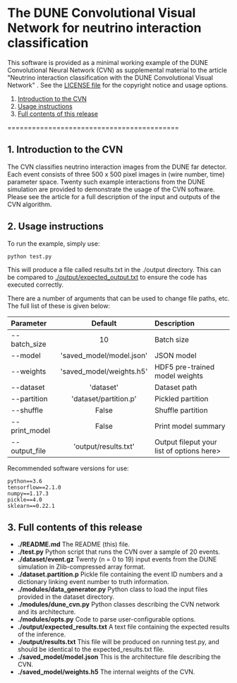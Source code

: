 # The DUNE Convolutional Visual Network for neutrino interaction classification

This software is provided as a minimal working example of the DUNE Convolutional Neural Network (CVN) as supplemental material to the article "Neutrino interaction classification with the DUNE Convolutional Visual Network" <insert reference when available>. See the [LICENSE file](LICENSE) for the copyright notice and usage options.

1. [Introduction to the CVN](#intro)
2. [Usage instructions](#usage)
3. [Full contents of this release](#contents)

==========================================

<a name="intro"></a>
## 1. Introduction to the CVN

The CVN classifies neutrino interaction images from the DUNE far detector. Each event consists of three 500 x 500 pixel images in (wire number, time) parameter space. Twenty such example interactions from the DUNE simulation are provided to demonstrate the usage of the CVN software. Please see the article for a full description of the input and outputs of the CVN algorithm.

<a name="usage"></a>
## 2. Usage instructions

To run the example, simply use:

```
python test.py
```

This will produce a file called results.txt in the ./output directory. This can be compared to [./output/expected_output.txt](output/expected_results.txt) to ensure the code has executed correctly.

There are a number of arguments that can be used to change file paths, etc. The full list of these is given below:

| Parameter                 | Default       | Description   |	
| :------------------------ |:-------------:| :-------------|
| --batch_size 	       |	10          |Batch size
| --model         |        'saved_model/model.json'          |JSON model
| --weights         |        'saved_model/weights.h5'          |HDF5 pre-trained model weights
| --dataset         |        'dataset'          |Dataset path
| --partition         |        'dataset/partition.p'          |Pickled partition
| --shuffle         |        False          |Shuffle partition
| --print_model         |        False          |Print model summary
| --output_file         |        'output/results.txt'          |Output fileput your list of options here>

Recommended software versions for use:

```
python==3.6
tensorflow==2.1.0
numpy==1.17.3
pickle==4.0
sklearn==0.22.1
```
<a name="contents"></a>
## 3. Full contents of this release

- **./README.md**
	The README (this) file.
- **./test.py**
	Python script that runs the CVN over a sample of 20 events.
- **./dataset/event<n>.gz**
	Twenty (n = 0 to 19) input events from the DUNE simulation in Zlib-compressed array format.
- **./dataset.partition.p**
	Pickle file containing the event ID numbers and a dictionary linking event number to truth information.
- **./modules/data_generator.py**
	Python class to load the input files provided in the dataset directory.
- **./modules/dune_cvn.py**
	Python classes describing the CVN network and its architecture.
- **./modules/opts.py**
	Code to parse user-configurable options.
- **./output/expected_results.txt**
	A text file containing the expected results of the inference.
- **./output/results.txt**
	This file will be produced on running test.py, and should be identical to the expected_results.txt file.
- **./saved_model/model.json**
 	This is the architecture file describing the CVN.
- **./saved_model/weights.h5**
 	The internal weights of the CVN.

